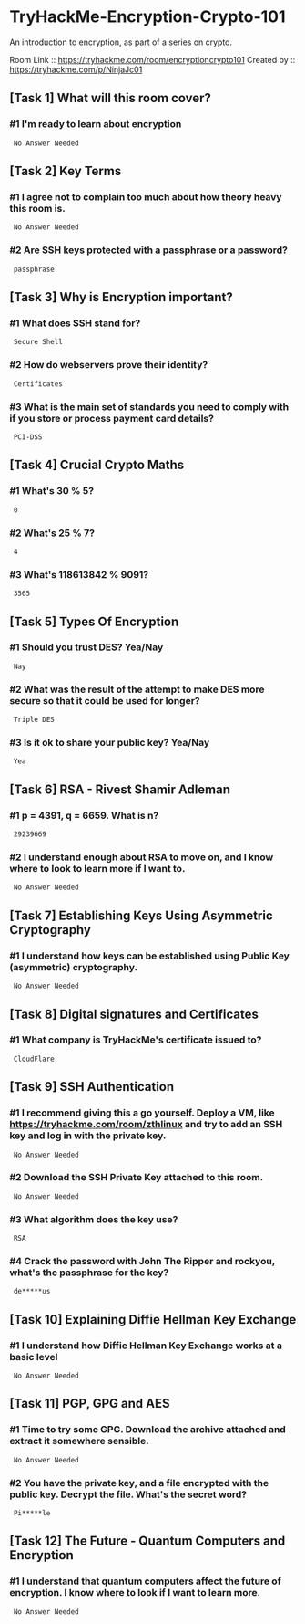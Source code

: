 # TryHackMe-Encryption-Crypto-101
An introduction to encryption, as part of a series on crypto.

Room Link :: https://tryhackme.com/room/encryptioncrypto101
Created by :: https://tryhackme.com/p/NinjaJc01

## [Task 1] What will this room cover? 

### #1 I'm ready to learn about encryption
     
     No Answer Needed

## [Task 2] Key Terms

### #1 I agree not to complain too much about how theory heavy this room is.
     
     No Answer Needed
     
### #2 Are SSH keys protected with a passphrase or a password?
     
     passphrase
     
## [Task 3] Why is Encryption important?

### #1 What does SSH stand for?
     
     Secure Shell
     
### #2 How do webservers prove their identity?
     
     Certificates

### #3 What is the main set of standards you need to comply with if you store or process payment card details?
     
     PCI-DSS
     
## [Task 4] Crucial Crypto Maths

### #1 What's 30 % 5? 

     0
     
### #2 What's 25 % 7?
      
     4
     
### #3 What's 118613842 % 9091?    
     
     3565
     
## [Task 5] Types Of Encryption

### #1 Should you trust DES? Yea/Nay

     Nay
     
### #2 What was the result of the attempt to make DES more secure so that it could be used for longer?     
     
     Triple DES
     
### #3 Is it ok to share your public key? Yea/Nay
     
     Yea
     
## [Task 6] RSA - Rivest Shamir Adleman

### #1 p = 4391, q = 6659. What is n? 
     
     29239669
     
### #2 I understand enough about RSA to move on, and I know where to look to learn more if I want to.
     
     No Answer Needed
     
## [Task 7] Establishing Keys Using Asymmetric Cryptography

### #1 I understand how keys can be established using Public Key (asymmetric) cryptography.
     
     No Answer Needed
     
## [Task 8] Digital signatures and Certificates 

### #1 What company is TryHackMe's certificate issued to?

     CloudFlare
     
## [Task 9] SSH Authentication

### #1 I recommend giving this a go yourself. Deploy a VM, like https://tryhackme.com/room/zthlinux and try to add an SSH key and log in with the private key.

     No Answer Needed
     
### #2 Download the SSH Private Key attached to this room.
     
     No Answer Needed
     
### #3 What algorithm does the key use?

     RSA
     
### #4 Crack the password with John The Ripper and rockyou, what's the passphrase for the key?

     de*****us
     
## [Task 10] Explaining Diffie Hellman Key Exchange

### #1 I understand how Diffie Hellman Key Exchange works at a basic level
     
     No Answer Needed
     
## [Task 11] PGP, GPG and AES 

### #1 Time to try some GPG. Download the archive attached and extract it somewhere sensible.
     
     No Answer Needed
     
### #2 You have the private key, and a file encrypted with the public key. Decrypt the file. What's the secret word?
     
     Pi*****le

## [Task 12] The Future - Quantum Computers and Encryption

### #1 I understand that quantum computers affect the future of encryption. I know where to look if I want to learn more.
     
     No Answer Needed
          
